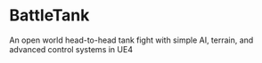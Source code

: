 # BattleTank
An open world head-to-head tank fight with simple AI, terrain, and advanced control systems in UE4
